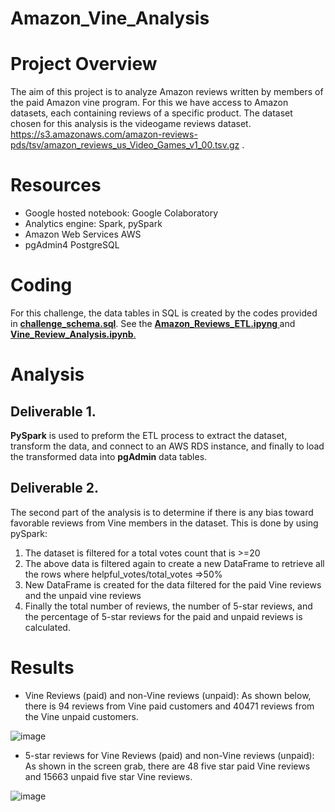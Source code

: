 # Amazon_Vine_Analysis
# Project Overview
The aim of this project is to analyze Amazon reviews written by members of the paid Amazon vine program. For this we have access
to Amazon datasets, each containing reviews of a specific product. The dataset chosen for this analysis is the videogame reviews dataset.
https://s3.amazonaws.com/amazon-reviews-pds/tsv/amazon_reviews_us_Video_Games_v1_00.tsv.gz .

# Resources
* Google hosted notebook: Google Colaboratory
* Analytics engine: Spark, pySpark
* Amazon Web Services AWS
* pgAdmin4 PostgreSQL

# Coding
For this challenge, the data tables in SQL is created by the codes provided in <b><ins>challenge_schema.sql</b></ins>.
See the <b><ins>Amazon_Reviews_ETL.ipyng </ins></b> and <b><ins>Vine_Review_Analysis.ipynb</b><ins>.

  
  
# Analysis
## Deliverable 1.
<b>PySpark</b> is used to preform the ETL process to extract the dataset, transform the data, and connect to an </b>AWS RDS instance</b>, and finally to load
the transformed data into <b>pgAdmin</b> data tables.

## Deliverable 2.
The second part of the analysis is to determine if there is any bias toward favorable reviews from Vine members in the dataset. This is done by using
pySpark:
1. The dataset is filtered for a total votes count that is >=20
2. The above data is filtered again to create a new DataFrame to retrieve all the rows where helpful_votes/total_votes =>50%
3. New DataFrame is created for the data filtered for the paid Vine reviews and the unpaid vine reviews
4. Finally the total number of reviews, the number of 5-star reviews, and the percentage of 5-star reviews for the paid and unpaid reviews is calculated.

# Results
* Vine Reviews (paid) and non-Vine reviews (unpaid):
As shown below, there is 94 reviews from Vine paid customers and 40471 reviews from the Vine unpaid customers.

![image](https://user-images.githubusercontent.com/85843030/136699539-d74a2f8f-830b-4be8-9eed-1590c828bdec.png)


* 5-star reviews for Vine Reviews (paid) and non-Vine reviews (unpaid):
As shown in the screen grab, there are 48 five star paid Vine reviews and 15663 unpaid five star Vine reviews.

![image](https://user-images.githubusercontent.com/85843030/136699812-553e2ca3-af38-4615-aa6d-aca9d55d0d15.png)




